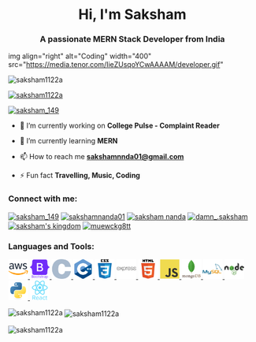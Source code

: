 <h1 align="center">Hi, I'm Saksham</h1>
<h3 align="center">A passionate MERN Stack Developer from India</h3>

img align="right" alt="Coding" width="400" src="https://media.tenor.com/IieZUsqoYCwAAAAM/developer.gif"
<p align="left"> <img src="https://komarev.com/ghpvc/?username=saksham1122a&label=Profile%20views&color=0e75b6&style=flat" alt="saksham1122a" /> </p>

<p align="left"> <a href="https://github.com/ryo-ma/github-profile-trophy"><img src="https://github-profile-trophy.vercel.app/?username=saksham1122a" alt="saksham1122a" /></a> </p>

<p align="left"> <a href="https://twitter.com/saksham_149" target="blank"><img src="https://img.shields.io/twitter/follow/saksham_149?logo=twitter&style=for-the-badge" alt="saksham_149" /></a> </p>

- 🔭 I’m currently working on **College Pulse - Complaint Reader**

- 🌱 I’m currently learning **MERN**

- 📫 How to reach me **sakshamnnda01@gmail.com**

- ⚡ Fun fact **Travelling, Music, Coding**

<h3 align="left">Connect with me:</h3>
<p align="left">
<a href="https://twitter.com/saksham_149" target="blank"><img align="center" src="https://raw.githubusercontent.com/rahuldkjain/github-profile-readme-generator/master/src/images/icons/Social/twitter.svg" alt="saksham_149" height="30" width="40" /></a>
<a href="https://linkedin.com/in/sakshamnanda01" target="blank"><img align="center" src="https://raw.githubusercontent.com/rahuldkjain/github-profile-readme-generator/master/src/images/icons/Social/linked-in-alt.svg" alt="sakshamnanda01" height="30" width="40" /></a>
<a href="https://fb.com/saksham nanda" target="blank"><img align="center" src="https://raw.githubusercontent.com/rahuldkjain/github-profile-readme-generator/master/src/images/icons/Social/facebook.svg" alt="saksham nanda" height="30" width="40" /></a>
<a href="https://instagram.com/damn_.saksham" target="blank"><img align="center" src="https://raw.githubusercontent.com/rahuldkjain/github-profile-readme-generator/master/src/images/icons/Social/instagram.svg" alt="damn_.saksham" height="30" width="40" /></a>
<a href="https://www.youtube.com/c/saksham's kingdom" target="blank"><img align="center" src="https://raw.githubusercontent.com/rahuldkjain/github-profile-readme-generator/master/src/images/icons/Social/youtube.svg" alt="saksham's kingdom" height="30" width="40" /></a>
<a href="https://www.leetcode.com/muewckg8tt" target="blank"><img align="center" src="https://raw.githubusercontent.com/rahuldkjain/github-profile-readme-generator/master/src/images/icons/Social/leet-code.svg" alt="muewckg8tt" height="30" width="40" /></a>
</p>

<h3 align="left">Languages and Tools:</h3>
<p align="left"> <a href="https://aws.amazon.com" target="_blank" rel="noreferrer"> <img src="https://raw.githubusercontent.com/devicons/devicon/master/icons/amazonwebservices/amazonwebservices-original-wordmark.svg" alt="aws" width="40" height="40"/> </a> <a href="https://getbootstrap.com" target="_blank" rel="noreferrer"> <img src="https://raw.githubusercontent.com/devicons/devicon/master/icons/bootstrap/bootstrap-plain-wordmark.svg" alt="bootstrap" width="40" height="40"/> </a> <a href="https://www.cprogramming.com/" target="_blank" rel="noreferrer"> <img src="https://raw.githubusercontent.com/devicons/devicon/master/icons/c/c-original.svg" alt="c" width="40" height="40"/> </a> <a href="https://www.w3schools.com/cpp/" target="_blank" rel="noreferrer"> <img src="https://raw.githubusercontent.com/devicons/devicon/master/icons/cplusplus/cplusplus-original.svg" alt="cplusplus" width="40" height="40"/> </a> <a href="https://www.w3schools.com/css/" target="_blank" rel="noreferrer"> <img src="https://raw.githubusercontent.com/devicons/devicon/master/icons/css3/css3-original-wordmark.svg" alt="css3" width="40" height="40"/> </a> <a href="https://expressjs.com" target="_blank" rel="noreferrer"> <img src="https://raw.githubusercontent.com/devicons/devicon/master/icons/express/express-original-wordmark.svg" alt="express" width="40" height="40"/> </a> <a href="https://www.w3.org/html/" target="_blank" rel="noreferrer"> <img src="https://raw.githubusercontent.com/devicons/devicon/master/icons/html5/html5-original-wordmark.svg" alt="html5" width="40" height="40"/> </a> <a href="https://developer.mozilla.org/en-US/docs/Web/JavaScript" target="_blank" rel="noreferrer"> <img src="https://raw.githubusercontent.com/devicons/devicon/master/icons/javascript/javascript-original.svg" alt="javascript" width="40" height="40"/> </a> <a href="https://www.mongodb.com/" target="_blank" rel="noreferrer"> <img src="https://raw.githubusercontent.com/devicons/devicon/master/icons/mongodb/mongodb-original-wordmark.svg" alt="mongodb" width="40" height="40"/> </a> <a href="https://www.mysql.com/" target="_blank" rel="noreferrer"> <img src="https://raw.githubusercontent.com/devicons/devicon/master/icons/mysql/mysql-original-wordmark.svg" alt="mysql" width="40" height="40"/> </a> <a href="https://nodejs.org" target="_blank" rel="noreferrer"> <img src="https://raw.githubusercontent.com/devicons/devicon/master/icons/nodejs/nodejs-original-wordmark.svg" alt="nodejs" width="40" height="40"/> </a> <a href="https://www.python.org" target="_blank" rel="noreferrer"> <img src="https://raw.githubusercontent.com/devicons/devicon/master/icons/python/python-original.svg" alt="python" width="40" height="40"/> </a> <a href="https://reactjs.org/" target="_blank" rel="noreferrer"> <img src="https://raw.githubusercontent.com/devicons/devicon/master/icons/react/react-original-wordmark.svg" alt="react" width="40" height="40"/> </a> </p>

<p><img align="left" src="https://github-readme-stats.vercel.app/api/top-langs?username=saksham1122a&show_icons=true&locale=en&layout=compact" alt="saksham1122a" /></p>

<p>&nbsp;<img align="center" src="https://github-readme-stats.vercel.app/api?username=saksham1122a&show_icons=true&locale=en" alt="saksham1122a" /></p>

<p><img align="center" src="https://github-readme-streak-stats.herokuapp.com/?user=saksham1122a&" alt="saksham1122a" /></p>
